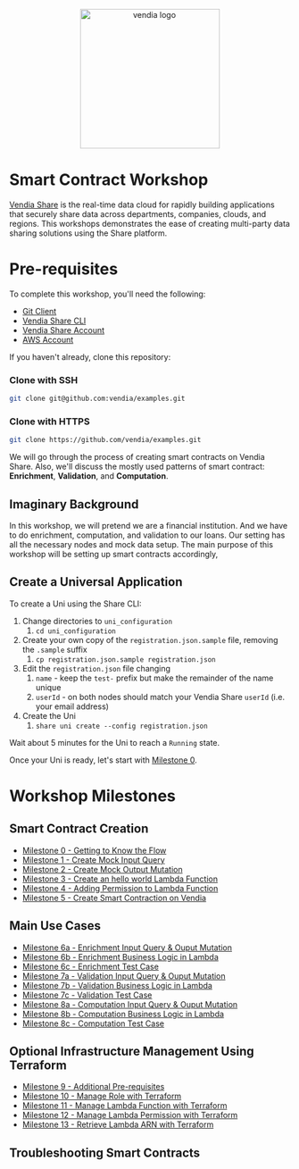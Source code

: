 <p align="center">
  <a href="https://vendia.net/">
    <img src="https://www.vendia.com/images/logo/logo.svg" alt="vendia logo" width="250px">
  </a>
</p>

# Smart Contract Workshop

[Vendia Share](https://www.vendia.net) is the real-time data cloud for rapidly building applications that securely share data across departments, companies, clouds, and regions.  This workshops demonstrates the ease of creating multi-party data sharing solutions using the Share platform.

# Pre-requisites

To complete this workshop, you'll need the following:

* [Git Client](https://git-scm.com/downloads)
* [Vendia Share CLI](https://vendia.net/docs/share/cli)
* [Vendia Share Account](https://share.vendia.net/signup)
* [AWS Account](https://aws.amazon.com/resources/create-account/)

If you haven't already, clone this repository:

### Clone with SSH

```bash
git clone git@github.com:vendia/examples.git
```

### Clone with HTTPS

```bash
git clone https://github.com/vendia/examples.git
```



We will go through the process of creating smart contracts on Vendia Share. Also, we'll discuss the mostly used patterns of smart contract: **Enrichment**, **Validation**, and **Computation**.

## Imaginary Background

In this workshop, we will pretend we are a financial institution. And we have to do enrichment, computation, and validation to our loans. Our setting has all the necessary nodes and mock data setup. The main purpose of this workshop will be setting up smart contracts accordingly,

## Create a Universal Application

To create a Uni using the Share CLI:

1. Change directories to `uni_configuration`
    1. `cd uni_configuration`
2. Create your own copy of the `registration.json.sample` file, removing the `.sample` suffix
    1. `cp registration.json.sample registration.json`
3. Edit the `registration.json` file changing
    1. `name` - keep the `test-` prefix but make the remainder of the name unique
    2. `userId` - on both nodes should match your Vendia Share `userId` (i.e. your email address)
4. Create the Uni
    1. `share uni create --config registration.json`

Wait about 5 minutes for the Uni to reach a `Running` state.


Once your Uni is ready, let's start with [Milestone 0](README-Milestone0.md).

# Workshop Milestones

## Smart Contract Creation
* [Milestone 0 - Getting to Know the Flow](README-Milestone0.md)
* [Milestone 1 - Create Mock Input Query](README-Milestone1.md)
* [Milestone 2 - Create Mock Output Mutation](README-Milestone2.md)
* [Milestone 3 - Create an hello world Lambda Function](README-Milestone3.md)
* [Milestone 4 - Adding Permission to Lambda Function](README-Milestone4.md)
* [Milestone 5 - Create Smart Contraction on Vendia](README-Milestone5.md)

## Main Use Cases
* [Milestone 6a - Enrichment Input Query & Ouput Mutation](README-Milestone6a.md)
* [Milestone 6b - Enrichment Business Logic in Lambda](README-Milestone6b.md)
* [Milestone 6c - Enrichment Test Case](README-Milestone6c.md)
* [Milestone 7a - Validation Input Query & Ouput Mutation](README-Milestone7a.md)
* [Milestone 7b - Validation Business Logic in Lambda](README-Milestone7b.md)
* [Milestone 7c - Validation Test Case](README-Milestone7c.md)
* [Milestone 8a - Computation Input Query & Ouput Mutation](README-Milestone8a.md)
* [Milestone 8b - Computation Business Logic in Lambda](README-Milestone8b.md)
* [Milestone 8c - Computation Test Case](README-Milestone8c.md)

## Optional Infrastructure Management Using Terraform
* [Milestone 9 - Additional Pre-requisites](README-Milestone9.md)
* [Milestone 10 - Manage Role with Terraform](README-Milestone10.md)
* [Milestone 11 - Manage Lambda Function with Terraform](README-Milestone11.md)
* [Milestone 12 - Manage Lambda Permission with Terraform](README-Milestone12.md)
* [Milestone 13 - Retrieve Lambda ARN with Terraform](README-Milestone13.md)

## Troubleshooting Smart Contracts
